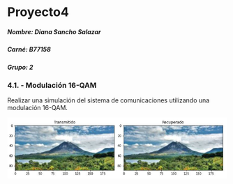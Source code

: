 # Proyecto4
##### Nombre: Diana Sancho Salazar
##### Carné: B77158
##### Grupo: 2

### 4.1. - Modulación 16-QAM
Realizar una simulación del sistema de comunicaciones utilizando una modulación 16-QAM.

![Imagen transmitida e imagen recuperada](imagenes/imagenrecuperada.JPG)
